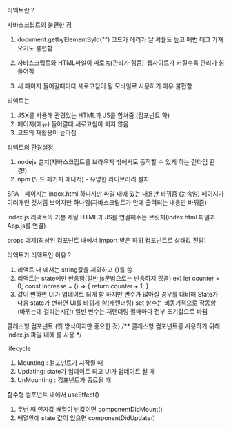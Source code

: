 리액트란 ?

자바스크립트의 불편한 점
1.  document.getbyElementById("")
코드가 에러가 날 확률도 높고 매번 태그 가져오기도 불편함

2. 자바스크립트와 HTML파일이 따로놈(관리가 힘듬)-웹사이트가 커질수록 관리가 힘들어짐

3. 새 페이지 들어갈때마다 새로고침이 됨
모바일로 사용하기 매우 불편함

리액트는 
1. JSX를 사용해 관련있는 HTML과 JS를 합쳐줌 (컴포넌트 화)
2.  페이지(메뉴) 들어갈때 새로고침이 되지 않음
3. 코드의 재활용이 높아짐


리액트의 환경설정
1. nodejs 설치(자바스크립트를 브라우저 밖에서도 동작할 수 있게 하는 런타임 환경!)
2. npm (노드 패키지 매니저) - 유명한 라이브러리 설치

SPA - 페이지는 index.html 하나지만 파일 내에 있는 내용만 바꿔줌 (눈속임)
페이지가 여러개인 것처럼 보이지만 하나임(자바스크립트가 안에 출력되는 내용만 바꿔줌)

index.js
리액트의 기본 세팅
HTML과 JS를 연결해주는 브릿지(index.html 파일과 App.js를 연결)

props 예제(최상위 컴포넌트 내에서 Import 받은 하위 컴포넌트로 상태값 전달)
      <Box name="리사" num={1} />
      <Box name="제니" num={2} />
      <Box name="지수" num={3} />

리액트가 리액트인 이유 ?
1. 리액트 내 에서는 string값을 제외하고 {}를 씀
2. 리액트는 state에만 반응함(일반 js문법으로는 반응하지 않음)
ex) let counter = 0;
    const increase = () => {
    return counter + 1;
  }
3. 값이 변하면 UI가 업데이트 되게 함
하지만 변수가 많아질 경우를 대비해 State가 나옴 
state가 변하면 UI를 바뀌게 함(재렌더링)
set 함수는 비동기적으로 작동함 (바뀌는데 걸리는시간)
일반 변수는 재랜더링 될때마다 전부 초기값으로 바뀜

클래스형 컴포넌트 (옛 방식이지만 중요한 것)
/** 클래스형 컴포넌트를 사용하기 위해 index.js 파일 내에 <AppClass/>를 사용 */

lifecycle 
1. Mounting : 컴포넌트가 시작될 때
2. Updating: state가 업데이트 되고 UI가 업데이트 될 때
3. UnMounting : 컴포넌트가 종료될 때

함수형 컴포넌트 내에서 useEffect() 
1. 두번 째 인자값 배열이 빈값이면 componentDidMount() 
2. 배열안에 state 값이 있으면 componentDidUpdate()